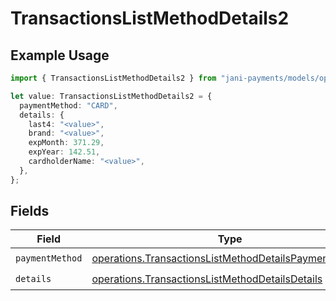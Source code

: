 # TransactionsListMethodDetails2

## Example Usage

```typescript
import { TransactionsListMethodDetails2 } from "jani-payments/models/operations";

let value: TransactionsListMethodDetails2 = {
  paymentMethod: "CARD",
  details: {
    last4: "<value>",
    brand: "<value>",
    expMonth: 371.29,
    expYear: 142.51,
    cardholderName: "<value>",
  },
};
```

## Fields

| Field                                                                                                                          | Type                                                                                                                           | Required                                                                                                                       | Description                                                                                                                    |
| ------------------------------------------------------------------------------------------------------------------------------ | ------------------------------------------------------------------------------------------------------------------------------ | ------------------------------------------------------------------------------------------------------------------------------ | ------------------------------------------------------------------------------------------------------------------------------ |
| `paymentMethod`                                                                                                                | [operations.TransactionsListMethodDetailsPaymentMethod](../../models/operations/transactionslistmethoddetailspaymentmethod.md) | :heavy_check_mark:                                                                                                             | N/A                                                                                                                            |
| `details`                                                                                                                      | [operations.TransactionsListMethodDetailsDetails](../../models/operations/transactionslistmethoddetailsdetails.md)             | :heavy_check_mark:                                                                                                             | N/A                                                                                                                            |